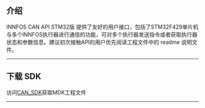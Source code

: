 ## 介绍

INNFOS CAN API STM32版 提供了友好的用户接口，包括了STM32F429单片机与多个INNFOS执行器进行通信的功能，可对多个执行器发送指令或者获取执行器状态和参数信息。建议初次接触API的用户优先阅读工程文件中的 readme 说明文件。

----

## 下载 SDK

访问[CAN_SDK](https://github.com/innfos/INNFOS-Actuator-Studio-linux.git)获取MDK工程文件

----
